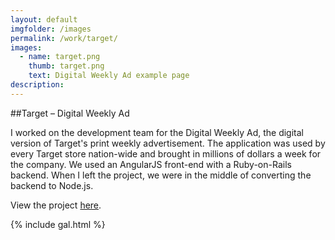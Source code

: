 ```yaml
---
layout: default
imgfolder: /images
permalink: /work/target/
images:
  - name: target.png
    thumb: target.png
    text: Digital Weekly Ad example page
description: 
---
```


##Target – Digital Weekly Ad

I worked on the development team for the Digital Weekly Ad, the digital version of Target's print weekly advertisement. The application was used by every Target store nation-wide and brought in millions of dollars a week for the company. We used an AngularJS front-end with a Ruby-on-Rails backend. When I left the project, we were in the middle of converting the backend to Node.js. 

View the project [here](http://weeklyad.target.com/minneapolis-mn-55403/homepage).


{% include gal.html %}

<!-- http://christianspecht.de/2014/03/08/generating-an-image-gallery-with-jekyll-and-lightbox2/ -->